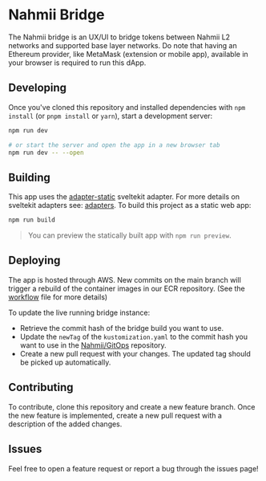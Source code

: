 # Nahmii Bridge

The Nahmii bridge is an UX/UI to bridge tokens between Nahmii L2 networks and supported base layer networks. Do note that having an Ethereum provider, like MetaMask (extension or mobile app), available in your browser is required to run this dApp.

## Developing

Once you've cloned this repository and installed dependencies with `npm install` (or `pnpm install` or `yarn`), start a development server:

```bash
npm run dev

# or start the server and open the app in a new browser tab
npm run dev -- --open
```

## Building

This app uses the [adapter-static](https://github.com/sveltejs/kit/tree/master/packages/adapter-static) sveltekit adapter. For more details on sveltekit adapters see: [adapters](https://kit.svelte.dev/docs#adapters). To build this project as a static web app:

```bash
npm run build
```

> You can preview the statically built app with `npm run preview`.

## Deploying

The app is hosted through AWS. New commits on the main branch will trigger a rebuild of the container images in our ECR repository. (See the [workflow](https://github.com/nahmii-community/bridge/blob/bf4c0b5736be77e34e7d7ee0c41b76fa3b4c7d25/.github/workflows/aws-ecr.yaml) file for more details)

To update the live running bridge instance:
- Retrieve the commit hash of the bridge build you want to use.
- Update the `newTag` of the `kustomization.yaml` to the commit hash you want to use in the [Nahmii/GitOps](https://github.com/nahmii/gitops) repository.
- Create a new pull request with your changes. The updated tag should be picked up automatically.

## Contributing

To contribute, clone this repository and create a new feature branch.
Once the new feature is implemented, create a new pull request with a description of the added changes.

## Issues

Feel free to open a feature request or report a bug through the issues page!